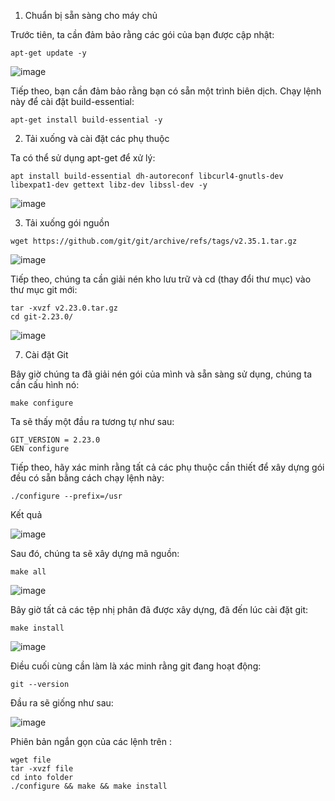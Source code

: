 1. Chuẩn bị sẵn sàng cho máy chủ

Trước tiên, ta cần đảm bảo rằng các gói của bạn được cập nhật:

``apt-get update -y``

![image](https://user-images.githubusercontent.com/79156398/154907789-4cd2b574-6860-4201-9b5b-e9b7fe8e6b7f.png)

Tiếp theo, bạn cần đảm bảo rằng bạn có sẵn một trình biên dịch. Chạy lệnh này để cài đặt build-essential:

``apt-get install build-essential -y``

2. Tải xuống và cài đặt các phụ thuộc

Ta có thể sử dụng apt-get để xử lý:

``apt install build-essential dh-autoreconf libcurl4-gnutls-dev libexpat1-dev gettext libz-dev libssl-dev -y``

![image](https://user-images.githubusercontent.com/79156398/154909444-11a0e5b5-1c1c-4419-9606-6a689c2bdd31.png)

3. Tải xuống gói nguồn

``wget https://github.com/git/git/archive/refs/tags/v2.35.1.tar.gz``

![image](https://user-images.githubusercontent.com/79156398/154909814-893e2fab-9602-4c7c-b616-86ce9a403f9a.png)

Tiếp theo, chúng ta cần giải nén kho lưu trữ và cd (thay đổi thư mục) vào thư mục git mới:

````
tar -xvzf v2.23.0.tar.gz
cd git-2.23.0/
````

![image](https://user-images.githubusercontent.com/79156398/154911576-3638ea5d-cfcd-421a-a9fa-84bbf19de6cf.png)

7. Cài đặt Git

Bây giờ chúng ta đã giải nén gói của mình và sẵn sàng sử dụng, chúng ta cần cấu hình nó:

``make configure``

Ta sẽ thấy một đầu ra tương tự như sau:

````
GIT_VERSION = 2.23.0
GEN configure
````

Tiếp theo, hãy xác minh rằng tất cả các phụ thuộc cần thiết để xây dựng gói đều có sẵn bằng cách chạy lệnh này:

``./configure --prefix=/usr``

Kết quả 

![image](https://user-images.githubusercontent.com/79156398/154914912-b8b145f3-a53a-4857-8e8b-c6c468422805.png)

Sau đó, chúng ta sẽ xây dựng mã nguồn:

``make all``

![image](https://user-images.githubusercontent.com/79156398/154917100-ce808a4e-a7b8-4d63-85e7-2601febbee3f.png)

Bây giờ tất cả các tệp nhị phân đã được xây dựng, đã đến lúc cài đặt git:

``make install``

![image](https://user-images.githubusercontent.com/79156398/154917549-f27cae3f-9369-408c-abef-8452c70e94d5.png)

Điều cuối cùng cần làm là xác minh rằng git đang hoạt động:

``git --version``

Đầu ra sẽ giống như sau:

![image](https://user-images.githubusercontent.com/79156398/154917597-ff5d59f9-12ea-4fba-b142-05cac2310041.png)

Phiên bản ngắn gọn của các lệnh trên :

````
wget file
tar -xvzf file
cd into folder
./configure && make && make install
````
